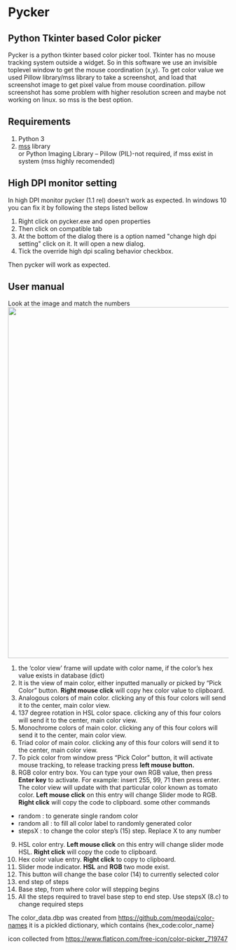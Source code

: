 # Pycker
## Python Tkinter based Color picker
Pycker is a python tkinter based color picker tool. Tkinter has no mouse tracking system outside a widget. So in this software we use an invisible toplevel window to get the mouse coordination (x,y). 
To get color value we used Pillow library/mss library to take a screenshot, and load that screenshot image to get pixel value from mouse coordination. pillow screenshot has some problem with higher resolution screen and maybe not working on linux. so mss is the best option.

## Requirements
1.	Python 3
2.  <a href ="https://pypi.org/project/mss/">mss</a> library<br>
or Python Imaging Library – Pillow (PIL)-not required, if mss exist in system (mss highly recomended)

## High DPI monitor setting
In high DPI monitor pycker (1.1 rel) doesn't work as expected. In windows 10 you can fix it by following the steps listed bellow
1. Right click on pycker.exe and open properties
2. Then click on compatible tab
3. At the bottom of the dialog there is a option named "change high dpi setting" click on it. It will open a new dialog.
4. Tick the override high dpi scaling behavior checkbox.

Then pycker will work as expected.


## User manual
Look at the image and match the numbers<br>
<img src="https://github.com/sk-Prime/Pycker/blob/master/Pycker/Pycker%20Manual_files/Pycker%20Manual.png" height="800">
1.	the ‘color view’ frame will update with color name, if the color’s hex value exists in database  (dict)
2.	It is the view of main color, either inputted manually or picked by “Pick Color” button. **Right mouse click** will copy       hex color value to clipboard.
3.	Analogous colors of main color. clicking any of this four colors will send it to the center, main color view.
4.	137 degree rotation in HSL color space. clicking any of this four colors will send it to the center, main color view.
5.	Monochrome colors of main color. clicking any of this four colors will send it to the center, main color view.
6.	Triad color of main color. clicking any of this four colors will send it to the center, main color view.
7.	To pick color from window press “Pick Color” button, it will activate mouse tracking, to release tracking press **left mouse button.**
8.	RGB color entry box. You can type your own RGB value, then press **Enter key** to activate. For example: insert 255, 99, 71 then press enter. The color view will update with that particular color known as tomato color. **Left mouse click** on this entry will change Slider mode to RGB. **Right click** will copy the code to clipboard.
some other commands
* random : to generate single random color
* random all : to fill all color label to randomly generated color
* stepsX : to change the color step’s (15) step. Replace X to any number
9.	HSL color entry. **Left mouse click** on this entry will change slider mode HSL. **Right click** will copy the code to clipboard.
10. Hex color value entry. **Right click** to copy to clipboard.
11. Slider mode indicator. **HSL** and **RGB** two mode exist.
12. This button will change the base color (14) to currently selected color
13. end step of steps
14. Base step, from where color will stepping begins
15. All the steps required to travel base step to end step. Use stepsX (8.c) to change required steps

The color_data.dbp was created from https://github.com/meodai/color-names
it is a pickled dictionary, which contains {hex_code:color_name}

icon collected from https://www.flaticon.com/free-icon/color-picker_719747
